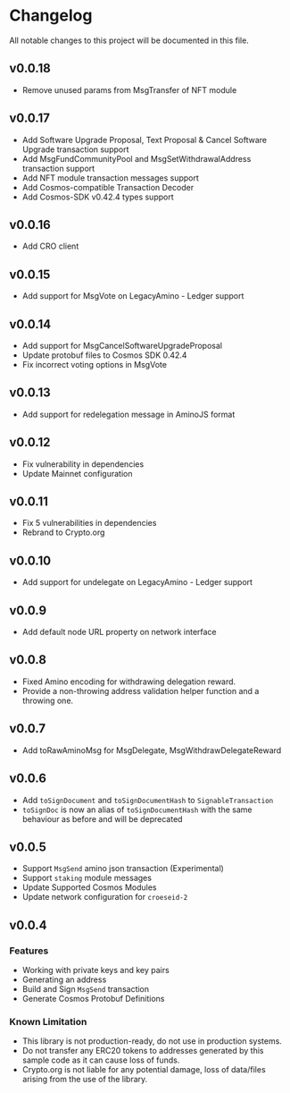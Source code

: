 # Changelog

All notable changes to this project will be documented in this file.

## v0.0.18
- Remove unused params from MsgTransfer of NFT module

## v0.0.17
- Add Software Upgrade Proposal, Text Proposal & Cancel Software Upgrade transaction support
- Add MsgFundCommunityPool and MsgSetWithdrawalAddress transaction support
- Add NFT module transaction messages support
- Add Cosmos-compatible Transaction Decoder
- Add Cosmos-SDK v0.42.4 types support

## v0.0.16
- Add CRO client

## v0.0.15
- Add support for MsgVote on LegacyAmino - Ledger support

## v0.0.14
- Add support for MsgCancelSoftwareUpgradeProposal
- Update protobuf files to Cosmos SDK 0.42.4
- Fix incorrect voting options in MsgVote

## v0.0.13
- Add support for redelegation message in AminoJS format

## v0.0.12
- Fix vulnerability in dependencies
- Update Mainnet configuration

## v0.0.11
- Fix 5 vulnerabilities in dependencies
- Rebrand to Crypto.org

## v0.0.10
- Add support for undelegate on LegacyAmino - Ledger support

## v0.0.9
- Add default node URL property on network interface

## v0.0.8
- Fixed Amino encoding for withdrawing delegation reward.
- Provide a non-throwing address validation helper function and a throwing one.

## v0.0.7
- Add toRawAminoMsg for MsgDelegate, MsgWithdrawDelegateReward

## v0.0.6

- Add `toSignDocument` and `toSignDocumentHash` to `SignableTransaction`
- `toSignDoc` is now an alias of `toSignDocumentHash` with the same behaviour as before and will be deprecated

## v0.0.5

- Support `MsgSend` amino json transaction (Experimental)
- Support `staking` module messages
- Update Supported Cosmos Modules
- Update network configuration for `croeseid-2`

## v0.0.4

### Features

- Working with private keys and key pairs
- Generating an address
- Build and Sign `MsgSend` transaction
- Generate Cosmos Protobuf Definitions

### Known Limitation

- This library is not production-ready, do not use in production systems.
- Do not transfer any ERC20 tokens to addresses generated by this sample code as it can cause loss of funds.
- Crypto.org is not liable for any potential damage, loss of data/files arising from the use of the library.
